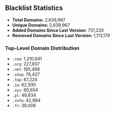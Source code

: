 ## Blacklist Statistics

- **Total Domains:** 2,639,967
- **Unique Domains:** 2,639,967
- **Added Domains Since Last Version:** 731,230
- **Removed Domains Since Last Version:** 1,113,179

### Top-Level Domain Distribution

-  `.com`: 1,210,641
-  `.org`: 227,937
-  `.net`: 165,468
-  `.shop`: 76,427
-  `.top`: 67,224
-  `.io`: 62,930
-  `.xyz`: 60,654
-  `.pl`: 48,634
-  `.info`: 42,984
-  `.fr`: 36,008

